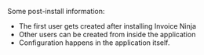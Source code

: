 Some post-install information:

* The first user gets created after installing Invoice Ninja
* Other users can be created from inside the application
* Configuration happens in the application itself.
